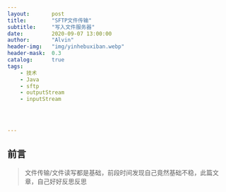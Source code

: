 ```yaml
---
layout:       post
title:        "SFTP文件传输"
subtitle:     "写入文件服务器"
date:         2020-09-07 13:00:00
author:       "Alvin"
header-img:   "img/yinhebuxiban.webp"
header-mask:  0.3
catalog:      true
tags:
	- 技术
    - Java
    - sftp
	- outputStream
	- inputStream




---
```


## 前言

> 文件传输/文件读写都是基础，前段时间发现自己竟然基础不稳，此篇文章，自己好好反思反思